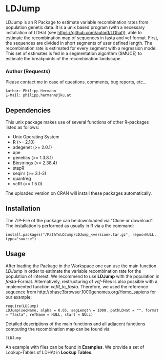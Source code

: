 # LDJump
LDJump is an R Package to estimate variable recombination rates from population genetic data. 
It is a unix based program (with a necessary installation of LDHat (see <https://github.com/auton1/LDhat>)), able to estimate the recombination map of sequences in fasta and vcf format. 
First, the sequences are divided in short segments of user defined length. The recombination rate is estimated for every segment with a regression model. 
This set of estimates is fed in a segmentation algorithm (SMUCE) to estimate the breakpoints of the recombination landscape.

### Author (Requests)
Please contact me in case of questions, comments, bug reports, etc... 

    Author: Philipp Hermann
    E-Mail: philipp.hermann@jku.at

## Dependencies
This unix package makes use of several functions of other R-packages listed as follows: 

* Unix Operating System
* R (>= 2.10)
* adegenet (>= 2.0.1)
* ape
* genetics (>= 1.3.8.1)
* Biostrings (>= 2.38.4)
* stepR
* seqinr (>= 3.1-3)
* quantreg
* vcfR (>= 1.5.0)

The uploaded version on CRAN will install these packages automatically. 

## Installation
The ZIP-File of the package can be downloaded via "Clone or download". The installation is performed as usually in R via a the command: 

    install.packages("/PathToLDJump/LDJump_<version>.tar.gz", repos=NULL, type="source")

## Usage

After loading the Package in the Workspace one can use the main function *LDJump* in order to estimate the variable recombination rate for the population of interest. We recommend to use **LDJump** with the population in *fasta*-Format. Alternatively, restructuring of *vcf*-Files is also possible with a implemented function *vcfR_to_fasta*. Therefore, we used the reference sequence from <http://phase3browser.1000genomes.org/Homo_sapiens> for our example: 

    require(LDJump)
    LDJump(seqName, alpha = 0.05, segLength = 1000, pathLDHat = "", format = "fasta", refName = NULL, start = NULL)
    
Detailed descriptions of the main functions and all adjacent functions computing the recombination map can be found via 

    ?LDJump
    
An example with files can be found in **Examples**. We provide a set of Lookup-Tables of LDHAt in **Lookup Tables**. 
